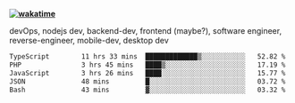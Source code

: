 **[![wakatime](https://wakatime.com/badge/user/87646243-158a-4241-a3cb-668e1fa2dbb8.svg)](https://wakatime.com/@87646243-158a-4241-a3cb-668e1fa2dbb8?style=plastic)**


devOps, nodejs dev, backend-dev, frontend (maybe?), software engineer, reverse-engineer, mobile-dev, desktop dev

<!--START_SECTION:waka-->

```txt
TypeScript        11 hrs 33 mins  █████████████▒░░░░░░░░░░░   52.82 %
PHP               3 hrs 45 mins   ████▒░░░░░░░░░░░░░░░░░░░░   17.19 %
JavaScript        3 hrs 26 mins   ████░░░░░░░░░░░░░░░░░░░░░   15.77 %
JSON              48 mins         █░░░░░░░░░░░░░░░░░░░░░░░░   03.72 %
Bash              43 mins         ▓░░░░░░░░░░░░░░░░░░░░░░░░   03.32 %
```

<!--END_SECTION:waka-->
